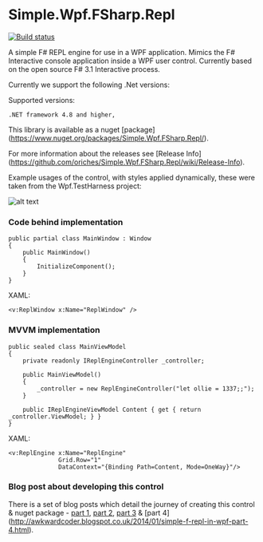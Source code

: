 Simple.Wpf.FSharp.Repl
======================

[![Build status](https://ci.appveyor.com/api/projects/status/bo9i0a1bajgne80p/branch/master?svg=true)](https://ci.appveyor.com/project/oriches/simple-wpf-template/branch/master)

A simple F# REPL engine for use in a WPF application. Mimics the F# Interactive console application inside a WPF user control. Currently based on the open source F# 3.1 Interactive process.

Currently we support the following .Net versions:

Supported versions:

	.NET framework 4.8 and higher,
	
This library is available as a nuget [package] (https://www.nuget.org/packages/Simple.Wpf.FSharp.Repl/).

For more information about the releases see [Release Info] (https://github.com/oriches/Simple.Wpf.FSharp.Repl/wiki/Release-Info).

Example usages of the control, with styles applied dynamically, these were taken from the Wpf.TestHarness project:

![alt text](https://raw.github.com/oriches/Simple.Wpf.FSharp.Repl/master/Readme%20Images/examples.png "Example usage using 2 different themes")

### Code behind implementation

```
public partial class MainWindow : Window
{
    public MainWindow()
    {
        InitializeComponent();
    }
}
```
XAML:
```
<v:ReplWindow x:Name="ReplWindow" />
```

### MVVM implementation

```
public sealed class MainViewModel
{
    private readonly IReplEngineController _controller;

    public MainViewModel()
    {
        _controller = new ReplEngineController("let ollie = 1337;;");
    }

    public IReplEngineViewModel Content { get { return _controller.ViewModel; } }
}
```

XAML:
```
<v:ReplEngine x:Name="ReplEngine"
              Grid.Row="1"
              DataContext="{Binding Path=Content, Mode=OneWay}"/>
```


### Blog post about developing this control

There is a set of blog posts which detail the journey of creating this control & nuget package - [part 1](http://awkwardcoder.blogspot.co.uk/2013/12/simple-f-repl-in-wpf-part-1.html), [part 2](http://awkwardcoder.blogspot.co.uk/2013/12/simple-f-repl-in-wpf-part-2.html), [part 3](http://awkwardcoder.blogspot.co.uk/2013/12/simple-f-repl-in-wpf-part-3.html) & [part 4] (http://awkwardcoder.blogspot.co.uk/2014/01/simple-f-repl-in-wpf-part-4.html).
